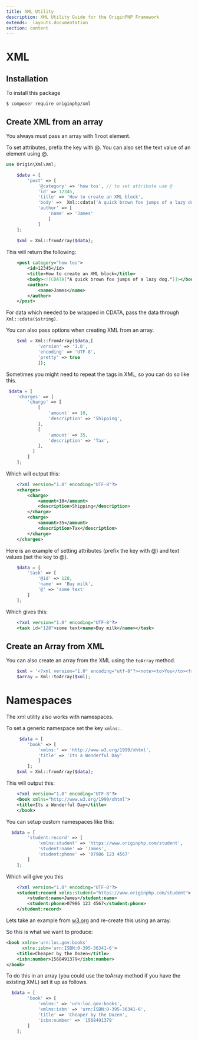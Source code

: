 ```yaml
---
title: XML Utility
description: XML Utility Guide for the OriginPHP Framework
extends: _layouts.documentation
section: content
---
```

# XML

## Installation

To install this package

```linux
$ composer require originphp/xml
```

## Create XML from an array

You always must pass an array with 1 root element.

To set attributes, prefix the key with @. You can also set the text value of an element using @.

```php
use Origin\Xml\Xml;

    $data = [
        'post' => [
            '@category' => 'how tos', // to set attribute use @
            'id' => 12345,
            'title' => 'How to create an XML block',
            'body' =>  Xml::cdata('A quick brown fox jumps of a lazy dog.'),
            'author' => [
                'name' => 'James'
                ]
            ]
    ];
        
    $xml = Xml::fromArray($data);
```

This will return the following:

```xml
    <post category="how tos">
        <id>12345</id>
        <title>How to create an XML block</title>
        <body><![CDATA["A quick brown fox jumps of a lazy dog."]]></body>
        <author>
            <name>James</name>
        </author>
    </post>
```

For data which needed to be wrapped in CDATA, pass the data through `Xml::cdata($string)`.

You can also pass options when creating XML from an array.

```php
    $xml = Xml::fromArray($data,[
            'version' => '1.0',
            'encoding' => 'UTF-8',
            'pretty' => true
            ]);
```    

Sometimes you might need to repeat the tags in XML, so you can do so like this.

```php
 $data = [
    'charges' => [
        'charge' => [
            [
                'amount' => 10,
                'description' => 'Shipping',
            ],
            [
                'amount' => 35,
                'description' => 'Tax',
            ],
          ]
        ]
    ];
```

Which will output this:

```xml
    <?xml version="1.0" encoding="UTF-8"?>
    <charges>
        <charge>
            <amount>10</amount>
            <description>Shipping</description>
        </charge>
        <charge>
            <amount>35</amount>
            <description>Tax</description>
        </charge>
    </charges>
```

Here is an example of setting attributes (prefix the key with @) and text values (set the key to @).

```php
    $data = [
        'task' => [
            '@id' => 128,
            'name' => 'Buy milk',
            '@' => 'some text'
        ]
    ];
```
Which gives this:

```xml
    <?xml version="1.0" encoding="UTF-8"?>
    <task id="128">some text<name>Buy milk</name></task>
```

## Create an Array from XML

You can also create an array from the XML using the `toArray` method.

```php
    $xml = '<?xml version="1.0" encoding="utf-8"?><note><to>You</to><from>Me</from><heading>Reminder</heading>  <description>Buy milk</description></note>';
    $array = Xml::toArray($xml);
```

# Namespaces

The xml utility also works with namespaces.

To set a generic namespace set the key `xmlns:`.

```php
     $data = [
        'book' => [
            'xmlns:' => 'http://www.w3.org/1999/xhtml',
            'title' => 'Its a Wonderful Day'
            ]
        ];
    $xml = Xml::fromArray($data);
```
This will output this:

```xml
    <?xml version="1.0" encoding="UTF-8"?>
    <book xmlns="http://www.w3.org/1999/xhtml">
    <title>Its a Wonderful Day</title>
    </book>
```

You can setup custom namespaces like this:


```php
  $data = [
        'student:record' => [
            'xmlns:student' => 'https://www.originphp.com/student',
            'student:name' => 'James',
            'student:phone' => '07986 123 4567'
        ]
    ];
```

Which will give you this

```xml
    <?xml version="1.0" encoding="UTF-8"?>
    <student:record xmlns:student="https://www.originphp.com/student">
        <student:name>James</student:name>
        <student:phone>07986 123 4567</student:phone>
    </student:record>
```

Lets take an example from [w3.org](https://www.w3.org/TR/xml-names/) and re-create this using an
array.

So this is what we want to produce:

```xml
<book xmlns='urn:loc.gov:books'
      xmlns:isbn='urn:ISBN:0-395-36341-6'>
    <title>Cheaper by the Dozen</title>
    <isbn:number>1568491379</isbn:number>
</book>
```

To do this in an array (you could use the toArray method if you have the existing XML) set it up as
follows.

```php
  $data = [
        'book' => [
            'xmlns:' => 'urn:loc.gov:books',
            'xmlns:isbn' => 'urn:ISBN:0-395-36341-6',
            'title' => 'Cheaper by the Dozen',
            'isbn:number' => '1568491379' 
        ]
    ];
```